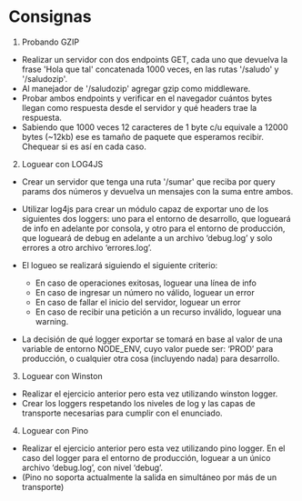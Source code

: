 # Consignas

1. Probando GZIP

- Realizar un servidor con dos endpoints GET, cada uno que devuelva la frase 'Hola que tal' concatenada 1000 veces, en las rutas '/saludo' y '/saludozip'.
- Al manejador de '/saludozip' agregar gzip como middleware.
- Probar ambos endpoints y verificar en el navegador cuántos bytes llegan como respuesta desde el servidor y qué headers trae la respuesta.
- Sabiendo que  1000 veces 12 caracteres de 1 byte c/u equivale a 12000 bytes (~12kb) ese es tamaño de paquete que esperamos recibir. Chequear si es así en cada caso.

2. Loguear con LOG4JS

- Crear un servidor que tenga una ruta '/sumar' que reciba por query params dos números y devuelva un mensajes con la suma entre ambos.
- Utilizar log4js para crear un módulo capaz de exportar uno de los siguientes dos loggers: uno para el entorno de desarrollo, que logueará de info en adelante por consola, y otro para el entorno de producción, que logueará de debug en adelante a un archivo ‘debug.log’ y solo errores a otro archivo ‘errores.log’.


- El logueo se realizará siguiendo el siguiente criterio:
	- En caso de operaciones exitosas, loguear una línea de info
	- En caso de ingresar un número no válido, loguear un error
	- En caso de fallar el inicio del servidor, loguear un error
	- En caso de recibir una petición a un recurso inválido, loguear una warning.
- La decisión de qué logger exportar se tomará en base al valor de una variable de entorno NODE_ENV, cuyo valor puede ser: ‘PROD’ para producción, o cualquier otra cosa (incluyendo nada) para desarrollo.

3. Loguear con Winston

- Realizar el ejercicio anterior pero esta vez utilizando winston logger.
- Crear los loggers respetando los niveles de log y las capas de transporte necesarias para cumplir con el enunciado.

4. Loguear con Pino

- Realizar el ejercicio anterior pero esta vez utilizando pino logger. En el caso del logger para el entorno de producción, loguear a un único archivo ‘debug.log’, con nivel ‘debug’.
- (Pino no soporta actualmente la salida en simultáneo por más de un transporte)
